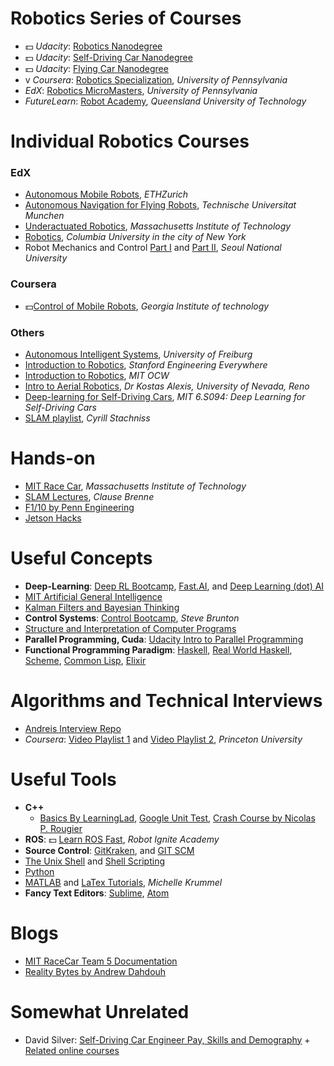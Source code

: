 # Robotics Series of Courses

- :dollar: _Udacity_: [Robotics Nanodegree][1]
- :dollar: _Udacity_: [Self-Driving Car Nanodegree][2]
- :dollar: _Udacity_: [Flying Car Nanodegree](https://www.udacity.com/course/flying-car-nanodegree--nd787)
- v _Coursera_: [Robotics Specialization][3], _University of Pennsylvania_
- _EdX_: [Robotics MicroMasters][4], _University of Pennsylvania_
- _FutureLearn_: [Robot Academy][5], _Queensland University of Technology_

# Individual Robotics Courses

### EdX
- [Autonomous Mobile Robots][21], _ETHZurich_
- [Autonomous Navigation for Flying Robots][22], _Technische Universitat Munchen_
- [Underactuated Robotics][23], _Massachusetts Institute of Technology_
- [Robotics][24], _Columbia University in the city of New York_
- Robot Mechanics and Control [Part I][25] and [Part II][26], _Seoul National University_

### Coursera
- :dollar:[Control of Mobile Robots][27], _Georgia Institute of technology_

### Others
- [Autonomous Intelligent Systems][28], _University of Freiburg_
- [Introduction to Robotics][31], _Stanford Engineering Everywhere_
- [Introduction to Robotics][33], _MIT OCW_
- [Intro to Aerial Robotics][43], _Dr Kostas Alexis, University of Nevada, Reno_
- [Deep-learning for Self-Driving Cars][48], _MIT 6.S094: Deep Learning for Self-Driving Cars_
- [SLAM playlist][62], _Cyrill Stachniss_

# Hands-on 
- [MIT Race Car][29], _Massachusetts Institute of Technology_
- [SLAM Lectures][30], _Clause Brenne_
- [F1/10 by Penn Engineering ][59]
- [Jetson Hacks][60]

# Useful Concepts
- **Deep-Learning**: [Deep RL Bootcamp][49], [Fast.AI][58], and [Deep Learning (dot) AI][50]
- [MIT Artificial General Intelligence][61]
- [Kalman Filters and Bayesian Thinking][55]
- **Control Systems**: [Control Bootcamp][19], _Steve Brunton_
- [Structure and Interpretation of Computer Programs][39]
- **Parallel Programming, Cuda**: [Udacity Intro to Parallel Programming][37]
- **Functional Programming Paradigm**: [Haskell][45], [Real World Haskell][47], [Scheme][44], [Common Lisp][46], [Elixir ][16]

# Algorithms and Technical Interviews
- [Andreis Interview Repo][51]
- _Coursera_: [Video Playlist 1][9] and [Video Playlist 2][10], _Princeton University_

# Useful Tools

- **C++**
  * [Basics By LearningLad][11], [Google Unit Test][13], [Crash Course by 	Nicolas P. Rougier][52]
- **ROS**: :dollar: [Learn ROS Fast][14], _Robot Ignite Academy_
- **Source Control**: [GitKraken][15], and [GIT SCM][42]
- [The Unix Shell][57] and [Shell Scripting][56]
- [Python][53]
- [MATLAB][54] and [LaTex Tutorials][32], _Michelle Krummel_
- **Fancy Text Editors**: [Sublime](https://www.sublimetext.com/), [Atom](atom.io)

# Blogs 
- [MIT RaceCar Team 5 Documentation](https://mit-racecar.github.io/6.141-spring-2016-team-5-documentation/)
- [Reality Bytes by Andrew Dahdouh](https://realitybytes.blog/)

# Somewhat Unrelated
- David Silver: [Self-Driving Car Engineer Pay, Skills and Demography][40] +  [Related online courses][41]
  
[1]: https://www.udacity.com/robotics
[2]: https://www.udacity.com/drive
[3]: https://www.coursera.org/specializations/robotics
[4]: https://www.edx.org/micromasters/pennx-robotics
[5]: http://robotacademy.net.au
[6]: https://www.coursera.org/specializations/algorithms
[7]: https://www.coursera.org/learn/algorithms-part1
[8]: https://www.coursera.org/learn/algorithms-part2
[9]: https://www.youtube.com/watch?v=8mYfZeHtdNc&list=PLxc4gS-_A5VDXUIOPkJkwQKYiT2T1t0I8
[10]: https://www.youtube.com/watch?v=zDUo8HTFwLo&list=PLxc4gS-_A5VDvP_9W8JJ04zk6m1qTolzG
[11]: https://www.youtube.com/watch?v=3fwKlU9AwSY&list=PLfVsf4Bjg79Cu5MYkyJ-u4SyQmMhFeC1C
[12]: http://shop.oreilly.com/product/0636920049814.do
[13]: https://github.com/google/googletest/blob/master/googletest/docs/Primer.md
[14]: http://www.theconstructsim.com/construct-learn-develop-robots-using-ros/robotigniteacademy_learnros/
[15]: https://www.youtube.com/channel/UCp06FAzrFalo3txskS1gCfA/playlists
[16]: https://elixir-lang.org/learning.html
[17]: https://www.udemy.com/elixir-for-beginners/
[18]: https://www.udemy.com/the-complete-elixir-and-phoenix-bootcamp-and-tutorial/
[19]: https://youtu.be/Pi7l8mMjYVE?list=PLMrJAkhIeNNR20Mz-VpzgfQs5zrYi085m
[20]: https://www.edx.org/course/analytics-edge-mitx-15-071x-3
[21]: https://www.edx.org/course/autonomous-mobile-robots-ethx-amrx-2
[22]: https://www.edx.org/course/autonomous-navigation-flying-robots-tumx-autonavx-0
[23]: https://www.edx.org/course/underactuated-robotics-mitx-6-832x-0
[24]: https://www.edx.org/course/robotics-columbiax-csmm-103x#!
[25]: https://www.edx.org/course/robot-mechanics-control-part-i-snux-snu446-345-1x
[26]: https://www.edx.org/course/robot-mechanics-control-part-ii-snux-snu446-345-2x
[27]: https://www.coursera.org/learn/mobile-robot
[28]: http://ais.informatik.uni-freiburg.de/teaching/ss16/robotics/index_en.php
[29]: https://mit-racecar.github.io
[30]: https://www.youtube.com/watch?v=B2qzYCeT9oQ&list=PLpUPoM7Rgzi_7YWn14Va2FODh7LzADBSm
[31]: https://see.stanford.edu/Course/CS223A
[32]: https://www.youtube.com/watch?v=SoDv0qhyysQ&index=1&list=PL1D4EAB31D3EBC449
[33]: https://ocw.mit.edu/courses/mechanical-engineering/2-12-introduction-to-robotics-fall-2005/lecture-notes/
[34]: https://bigmachine.io/products/the-imposters-handbook/
[35]: http://www.redblobgames.com/
[36]: http://leetcode.com 
[37]: https://classroom.udacity.com/courses/cs344]
[38]: https://www.coursera.org/specializations/data-structures-algorithms 
[39]: https://groups.csail.mit.edu/mac/classes/6.001/abelson-sussman-lectures/
[40]: https://medium.com/@paysa/self-driving-car-engineer-deep-dive-89b814f3ff04
[41]: https://medium.com/self-driving-cars/how-to-land-an-autonomous-vehicle-job-coursework-e7acc2bfe740
[42]: https://git-scm.com/book/en/v2
[43]: http://www.kostasalexis.com/introduction-to-aerial-robotics.html
[44]: http://htdp.org/2003-09-26/Book/curriculum.html
[45]: http://learnyouahaskell.com
[46]: http://gigamonkeys.com/book/
[47]: http://book.realworldhaskell.org/read/
[48]: http://selfdrivingcars.mit.edu/
[49]: https://people.eecs.berkeley.edu/~pabbeel/
[50]: https://deeplearning.ai
[51]: https://github.com/andreis/interview
[52]: https://www.labri.fr/perso/nrougier/teaching/c++-crash-course/index.html
[53]: http://docs.python-guide.org/en/latest/intro/learning/
[54]: https://matlabacademy.mathworks.com/
[55]: https://github.com/rlabbe/Kalman-and-Bayesian-Filters-in-Python/
[56]: https://www.shellscript.sh/
[57]: https://swcarpentry.github.io/shell-novice/
[58]: http://www.fast.ai/
[59]: http://f1tenth.org/lectures
[60]: http://www.jetsonhacks.com/
[61]: https://agi.mit.edu/
[62]: https://www.youtube.com/watch?v=V9qQc5X7O0k&list=PLgnQpQtFTOGQECnBvZSV61oxTrkPut-nc
